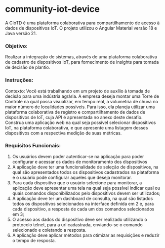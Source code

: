 # community-iot-device

A CIoTD é uma plataforma colaborativa para compartilhamento de acesso à dados de dispositivos IoT. O projeto utilizou o
Angular Material versão 18 e Java versão 21.

### Objetivo:

Realizar a integração de sistemas, através de uma plataforma colaborativa de cadastro de dispositivos IoT, para
fornecimento de insights para tomada de decisão de plantio.

### Instruções:

Contexto: Você está trabalhando em um projeto de auxílio à tomada de decisão para uma indústria agrária. A empresa
deseja montar uma Torre de Controle na qual possa visualizar, em tempo real, a volumetria de chuva no maior número de
localidades possíveis. Para isso, ela planeja utilizar uma plataforma colaborativa de registro e compartilhamento de
dados de dispositivos de IoT, cuja API é apresentada no anexo deste desafio. Construa uma aplicação web na qual seja
possível selecionar dispositivos IoT, na plataforma colaborativa, e que apresente uma listagem desses dispositivos com a
respectiva medição de suas métricas.

### Requisitos Funcionais:

1. Os usuários devem poder autenticar-se na aplicação para poder configurar e acessar os dados de monitoramento dos
   dispositivos
2. A aplicação deve ter uma funcionalidade de seleção de dispositivos, na qual são apresentados todos os dispositivos
   cadastrados na plataforma e o usuário pode configurar aqueles que deseja monitorar.
3. Para cada dispositivo que o usuário selecione para monitorar, a aplicação deve apresentar uma tela na qual seja
   possível indicar qual ou quais comandos disponibilizados pelo dispositivos devem ser utilizados;
4. A aplicação deve ter um dashboard de consulta, na qual são listados todos os dispositivos selecionados na interface
   definida em 2 e, para cada dispositivo, a resposta de cada um dos comandos selecionados em 3;
5. O acesso aos dados do dispositivo deve ser realizado utilizando o protocolo telnet, para a url cadastrada,
   enviando-se o comando selecionado e coletando a resposta.
6. A aplicação deve aplicar métodos para otimizar as requisições e reduzir o tempo de resposta.